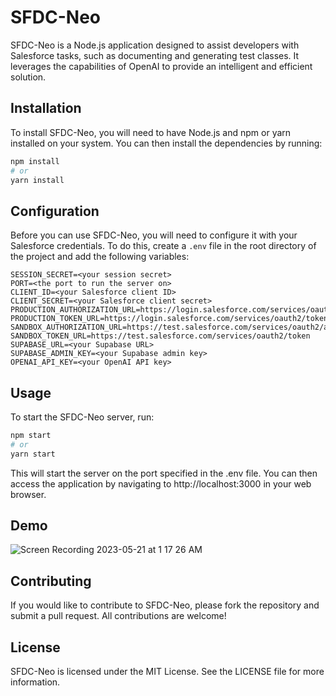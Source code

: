 # SFDC-Neo

SFDC-Neo is a Node.js application designed to assist developers with Salesforce tasks, such as documenting and generating test classes. It leverages the capabilities of OpenAI to provide an intelligent and efficient solution.

## Installation

To install SFDC-Neo, you will need to have Node.js and npm or yarn installed on your system. You can then install the dependencies by running:

```bash
npm install
# or
yarn install
```


## Configuration
Before you can use SFDC-Neo, you will need to configure it with your Salesforce credentials. To do this, create a `.env` file in the root directory of the project and add the following variables:


```
SESSION_SECRET=<your session secret>
PORT=<the port to run the server on>
CLIENT_ID=<your Salesforce client ID>
CLIENT_SECRET=<your Salesforce client secret>
PRODUCTION_AUTHORIZATION_URL=https://login.salesforce.com/services/oauth2/authorize
PRODUCTION_TOKEN_URL=https://login.salesforce.com/services/oauth2/token
SANDBOX_AUTHORIZATION_URL=https://test.salesforce.com/services/oauth2/authorize
SANDBOX_TOKEN_URL=https://test.salesforce.com/services/oauth2/token
SUPABASE_URL=<your Supabase URL>
SUPABASE_ADMIN_KEY=<your Supabase admin key>
OPENAI_API_KEY=<your OpenAI API key>
```

## Usage
To start the SFDC-Neo server, run:


```bash
npm start
# or
yarn start
```

This will start the server on the port specified in the .env file. You can then access the application by navigating to http://localhost:3000 in your web browser.

## Demo
![Screen Recording 2023-05-21 at 1 17 26 AM](https://github.com/Avinava/sfdc-neo/assets/1398711/b6c50f6a-9781-4b4b-a2ee-bcd1644b5c89)



## Contributing
If you would like to contribute to SFDC-Neo, please fork the repository and submit a pull request. All contributions are welcome!

## License
SFDC-Neo is licensed under the MIT License. See the LICENSE file for more information.
